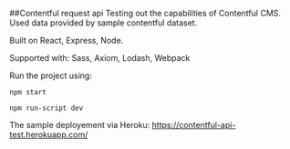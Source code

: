 ##Contentful request api
Testing out the capabilities of Contentful CMS.
Used data provided by sample contentful dataset.

Built on React, Express, Node.

Supported with: Sass, Axiom, Lodash, Webpack

Run the project using:

```shell
npm start
```
```webpack ran using
npm run-script dev
```

The sample deployement via Heroku: https://contentful-api-test.herokuapp.com/